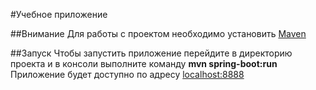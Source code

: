 #Учебное приложение

##Внимание
Для работы с проектом необходимо установить [Maven](https://maven.apache.org/download.cgi "Скачать Maven")

##Запуск
Чтобы запустить приложение перейдите в директорию проекта и в консоли выполните команду **mvn spring-boot:run**
Приложение будет доступно по адресу [localhost:8888](//localhost:8888 "Учебное приложение")
